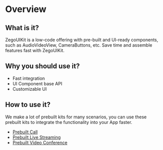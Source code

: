 # Overview

## What is it?

ZegoUIKit is a low-code offering with pre-built and UI-ready components, such as AudioVideoView, CameraButtons, etc. Save time and assemble features fast with ZegoUIKit.

## Why you should use it?

- Fast integration
- UI Component base API
- Customizable UI

## How to use it?

We make a lot of prebuilt kits for many scenarios, you can use these prebuilt kits to integrate the functionality into your App faster.

- [Prebuilt Call](https://docs.zegocloud.com/article/14764)
- [Prebuilt Live Streaming](https://docs.zegocloud.com/article/14889)
- [Prebuilt Video Conference](https://docs.zegocloud.com/article/14936)